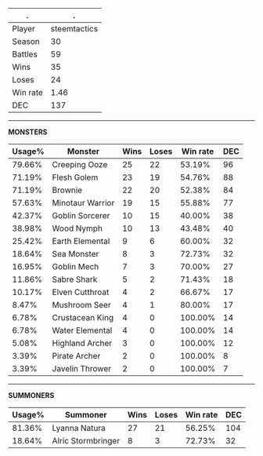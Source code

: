 .|.
|-|-
Player|steemtactics
Season|30
Battles|59
Wins|35
Loses|24
Win rate|1.46
DEC|137

---
**MONSTERS**

Usage%|Monster|Wins|Loses|Win rate|DEC|
-|-|-|-|-|-|
79.66%|Creeping Ooze|25|22|53.19%|96|
71.19%|Flesh Golem|23|19|54.76%|88|
71.19%|Brownie|22|20|52.38%|84|
57.63%|Minotaur Warrior|19|15|55.88%|77|
42.37%|Goblin Sorcerer|10|15|40.00%|38|
38.98%|Wood Nymph|10|13|43.48%|40|
25.42%|Earth Elemental|9|6|60.00%|32|
18.64%|Sea Monster|8|3|72.73%|32|
16.95%|Goblin Mech|7|3|70.00%|27|
11.86%|Sabre Shark|5|2|71.43%|18|
10.17%|Elven Cutthroat|4|2|66.67%|17|
8.47%|Mushroom Seer|4|1|80.00%|17|
6.78%|Crustacean King|4|0|100.00%|14|
6.78%|Water Elemental|4|0|100.00%|14|
5.08%|Highland Archer|3|0|100.00%|12|
3.39%|Pirate Archer|2|0|100.00%|8|
3.39%|Javelin Thrower|2|0|100.00%|7|

---
**SUMMONERS**

Usage%|Summoner|Wins|Loses|Win rate|DEC|
-|-|-|-|-|-|
81.36%|Lyanna Natura|27|21|56.25%|104|
18.64%|Alric Stormbringer|8|3|72.73%|32|
